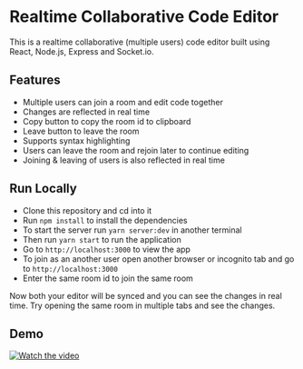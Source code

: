 # Realtime Collaborative Code Editor
This is a realtime collaborative (multiple users) code editor built using React, Node.js, Express and Socket.io.

## Features
- Multiple users can join a room and edit code together
- Changes are reflected in real time
- Copy button to copy the room id to clipboard
- Leave button to leave the room
- Supports syntax highlighting
- Users can leave the room and rejoin later to continue editing
- Joining & leaving of users is also reflected in real time

## Run Locally
- Clone this repository and cd into it
- Run `npm install` to install the dependencies
- To start the server run `yarn server:dev` in another terminal
- Then run `yarn start` to run the application
- Go to `http://localhost:3000` to view the app
- To join as an another user open another browser or incognito tab and go to `http://localhost:3000`
- Enter the same room id to join the same room

Now both your editor will be synced and you can see the changes in real time. Try opening the same room in multiple tabs and see the changes.

## Demo
[![Watch the video](public/Code%20Sync%20Thumbnail.png)](https://youtu.be/mIfwBf06Cng)